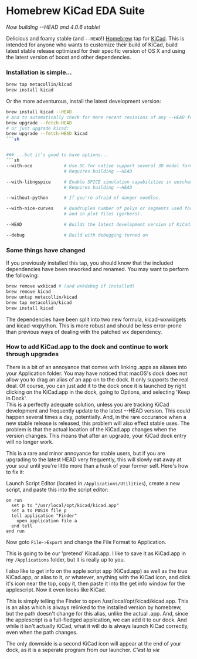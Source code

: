 # Homebrew KiCad EDA Suite
_Now building --HEAD and 4.0.6 stable!_

Delicious and foamy stable (and `--HEAD`!) [Homebrew](https://github.com/mxcl/homebrew) tap for [KiCad](http://www.kicad-pcb.org). This is intended for anyone who wants to customize their build of KiCad, build latest stable release optimized for their specific version of OS X and using the latest version of boost and other dependencies.

### Installation is simple...
```sh
brew tap metacollin/kicad
brew install kicad
```
Or the more adventurous, install the latest development version:
```sh
brew install kicad --HEAD
# And to automatically check for more recent revisions of any --HEAD formulae:
brew upgrade --fetch-HEAD
# or just upgrade kicad:
brew upgrade --fetch-HEAD kicad
```sh


### ...but it's good to have options...
```sh
--with-oce            # Use OC for native support several 3D model formats, including .STEP.
                      # Requires building --HEAD

--with-libngspice     # Enable SPICE simulation capabilities in eeschema using ngspice as the backend.
                      # Requires building --HEAD

--without-python      # If you're afraid of danger noodles.

--with-nice-curves    # Quadruples number of polys or segments used for curves and circles visually
                      # and in plot files (gerbers).

--HEAD                # Builds the latest development version of KiCad.

--debug               # Build with debugging turned on
```

### Some things have changed

If you previously installed this tap, you should know that the included dependencies have been reworked and renamed.  You may want to perform the following:

```sh
brew remove wxkicad # (and wxkdebug if installed)
brew remove kicad
brew untap metacollin/kicad
brew tap metacollin/kicad
brew install kicad
```

The dependencies have been split into two new formula, kicad-wxwidgets and kicad-wxpython.  This is more robust and should be less error-prone than previous ways of dealing with the patched wx dependency.


### How to add KiCad.app to the dock and continue to work through upgrades

There is a bit of an annoyance that comes with linking .apps as aliases into your Application folder.  You may have noticed that macOS's dock does not allow you to drag an alias of an app on to the dock.  It only supports the real deal.
Of course, you can just add it to the dock once it is launched by right clicking on the KiCad.app in the dock, going to Options, and selecting 'Keep in Dock'.  
This is a perfectly adequate solution, unless you are tracking KiCad development and frequently update to the latest --HEAD version.  This could happen several times a day, potentially.  And, in the rare occurance when a new stable release is released, this problem will also effect stable uses.  The problem is that the actual location of the KiCad.app changes when the version changes.  This means that after an upgrade, your KiCad dock entry will no longer work.  

This is a rare and minor annoyance for stable users, but if you are upgrading to the latest HEAD very frequently, this will slowly eat away at your soul until you're little more than a husk of your former self.  Here's how to fix it:

Launch Script Editor (located in `/Applications/Utilities`), create a new script, and paste this into the script editor:

```
on run
  set p to "/usr/local/opt/kicad/kicad.app"
  set a to POSIX file p
  tell application "Finder"
    open application file a
  end tell
end run
```

Now goto `File->Export` and change the File Format to Application. 

This is going to be our 'pretend' Kicad.app.  I like to save it as KiCad.app in my `/Applications` folder, but it is really up to you. 

I also like to get info on the apple script app (KiCad.app) as well as the true KiCad.app, or alias to it, or whatever, anything with the KiCad icon, and click it's icon near the top, copy it, then paste it into the get info window for the applescript.  Now it even looks like KiCad.

This is simply telling the Finder to open /usr/local/opt/kicad/kicad.app.  This is an alias which is always relinked to the installed version by homebrew, but the path doesn't change for this alias, unlike the actual .app.  And, since the applescript is a full-fledged application, we can add it to our dock.  And while it isn't actually KiCad, what it will do is always launch KiCad correctly, even when the path changes.  

The only downside is a second KiCad icon will appear at the end of your dock, as it is a seperate program from our launcher.  *C'est la vie*
